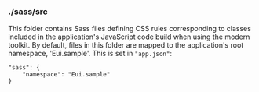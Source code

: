 ### ./sass/src

This folder contains Sass files defining CSS rules corresponding to classes
included in the application's JavaScript code build when using the modern toolkit.
By default, files in this folder are mapped to the application's root namespace, 'Eui.sample'.
This is set in `"app.json"`:

    "sass": {
        "namespace": "Eui.sample"
    }